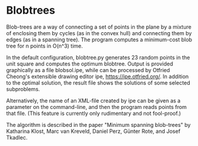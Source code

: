 # Blobtrees
Blob-trees are a way of connecting a set of points in the plane by a mixture of enclosing them by cycles (as in the convex hull) and   connecting them by edges (as in a spanning tree). The program computes a minimum-cost blob tree for n points in O(n^3) time.

In the default configuration, blobtree.py generates 23 random points in the unit square and computes the optimum blobtree. Output is provided graphically as a file blobsol.ipe, while can be processed by 
Otfried Cheong's extensible drawing editor ipe, https://ipe.otfried.org/. In addition to the optimal solution, the result file shows the solutions of some selected subproblems.

Alternatively, the name of an XML-file created by ipe can be given as a parameter on the command-line, and then the program reads points from that file. (This feature is currently only rudimentary and not fool-proof.)

The algorithm is described in the paper "Minimum spanning blob-trees" by Katharina Klost, Marc van Kreveld, Daniel Perz, Günter Rote, and Josef Tkadlec.
